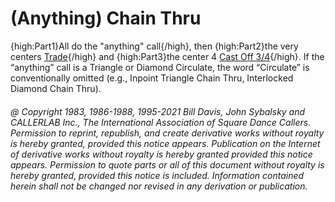 
# (Anything) Chain Thru

{high:Part1}All do the "anything" call{/high}, then
{high:Part2}the very centers [Trade](../b2/trade.md){/high}
and {high:Part3}the center 4 [Cast Off 3/4](../ms/cast_off_three_quarters.md){/high}. 
If the “anything” call is a Triangle or Diamond
Circulate, the word “Circulate” is conventionally omitted (e.g., Inpoint
Triangle Chain Thru, Interlocked Diamond Chain Thru).

###### @ Copyright 1983, 1986-1988, 1995-2021 Bill Davis, John Sybalsky and CALLERLAB Inc., The International Association of Square Dance Callers. Permission to reprint, republish, and create derivative works without royalty is hereby granted, provided this notice appears. Publication on the Internet of derivative works without royalty is hereby granted provided this notice appears. Permission to quote parts or all of this document without royalty is hereby granted, provided this notice is included. Information contained herein shall not be changed nor revised in any derivation or publication.
